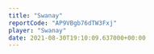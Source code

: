 ```yaml
---
title: "Swanay"
reportCode: "AP9VBgb76dTW3Fxj"
player: "Swanay"
date: 2021-08-30T19:10:09.637000+00:00
---
```

